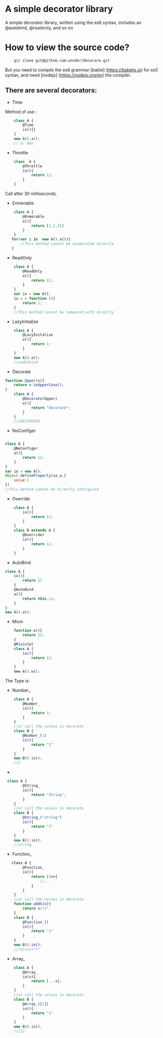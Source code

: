 # A simple decorator library

A simple decorator library, written using the es6 syntax, includes an @autobind, @readonly, and so on

# How to view the source code?

```bash
    git clone git@github.com:annder/Decorare.git
```

But you need to compile the es6 grammar [bable] (https://babeljs.io) for es5 syntax, and need [nodejs] (https://nodejs.org/en) the compiler.

## There are several decorators:

* Time 

Method of use :

```js
    class A {
        @Time
        io(){}
    }
    new A().a();
    // a: 0ms
```

* Throttle

```js
    class  A {
        @Throttle
        io(){
            return 12;
        }
    }
```

Call after 30 milliseconds.

* Enmerable

```js
    class A {
        @Enmerable
        a(){
            return [1,2,31]
        }
    }
   for(var i in  new A().a()){
       //This method cannot be enumerated directly
   }
```

* ReadOnly

```js
    class A {
        @ReadOnly
        a(){
            return 12;
        }
    }
    var io = new A();
    io.a = function (){
        return 1;
    }
    //This method cannot be tampered with directly
```

* LazyInitialize

```js
    class A {
        @LazyInitalize
        a(){
            return 1;
        }
    }
    new A().a();
    //undefeind
```

* Decorate

```js
function Upper(x){
    return x.toUpperCase();
}
    class A {
        @Decorate(Upper)
        a(){
            return "decorate";
        }
    }
    ///DECIRFATE
```

* NoConfiger 

```js

class A {
    @NoConfiger
    a(){
        return 12;
    }
}
var io = new A();
Object.defineProperty(io,a,{
    value:1
})
//This method cannot be directly configured
```

* Override

```js
    class A {
        io(){
            return 12;
        }
    }
    class B extends A {
        @Overrider
        io(){
            return 12;
        }
    }
```


* AutoBind 

```js
class A {
    io(){
        return 12
    }
    @AutoBind
    a(){
        return this.io;
    }
}
new A().a();
```

* Mixin

```js
    function w(){
        return 12;
    }
    @Mixin(w)
    class A {
        io(){
            return 12;
        }
    }
    new A().w();
```

The Type is:

* Number_

```js
    class A {
        @Number_
        io(){
            return 1;
        }
    }
    //or call the values in decorate
    class B {
        @Number_(1)
        io(){
            return "1"
        }
    }
    new B().io();
    //1
```

* 

```js
 class A {
        @String_
        io(){
            return "String";
        }
    }
    //or call the values in decorate
    class B {
        @String_("string")
        io(){
            return "1"
        }
    }
    new B().io();
    //string
```

* Function_

```js
   class A {
        @Function_
        io(){
            return ()=>{
                //...
            }
        }
    }
    //or call the values in decorate
    function addS(x){
        return x+"s"
    }
    class B {
        @Function_()
        io(){
            return "1"
        }
    }
    new B().io();
    //(x)=>x+"s"
```

* Array_

```js
    class A {
        @Array_
        io(x){
            return [...x];
        }
    }
    //or call the values in decorate
    class B {
        @Array_([1])
        io(){
            return "1"
        }
    }
    new B().io();
    //[1]
```

